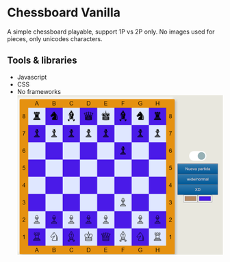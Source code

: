 # Chessboard Vanilla
A simple chessboard playable, support 1P vs 2P only. No images used for pieces, only unicodes characters.
## Tools & libraries
- Javascript
- CSS
- No frameworks
![Preview Image](preview.png)